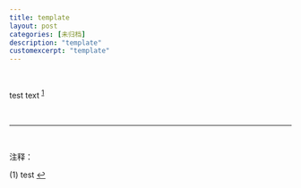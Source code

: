 ```yaml
---
title: template
layout: post
categories: [未归档]
description: "template"
customexcerpt: "template"
---
```


&nbsp;  

test text <sup id='n1'>[1](#ftn)</sup>

&nbsp;  

------

&nbsp;  

<a name="ftn">注释：</a>

(1) test [↩](#n1)

